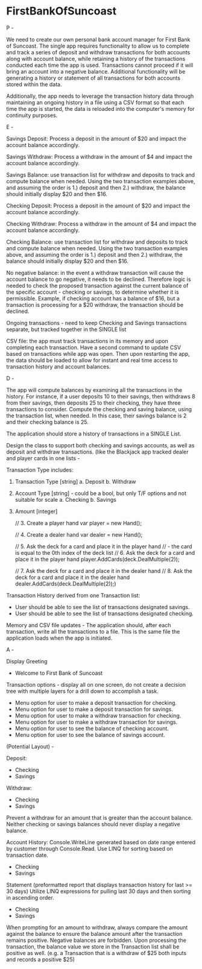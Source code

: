 # FirstBankOfSuncoast

P -

We need to create our own personal bank account manager for First Bank of Suncoast. The single app requires functionality to allow us to complete and track a series of deposit and withdraw transactions for both accounts along with account balance, while retaining a history of the transactions conducted each time the app is used. Transactions cannot proceed if it will bring an account into a negative balance. Additional functionality will be generating a history or statement of all transactions for both accounts stored within the data.

Additionally, the app needs to leverage the transaction history data through maintaining an ongoing history in a file using a CSV format so that each time the app is started, the data is reloaded into the computer's memory for continuity purposes.

E -

Savings Deposit: Process a deposit in the amount of $20 and impact the account balance accordingly.

Savings Withdraw: Process a withdraw in the amount of $4 and impact the account balance accordingly.

Savings Balance: use transaction list for withdraw and deposits to track and compute balance when needed. Using the two transaction examples above, and assuming the order is 1.) deposit and then 2.) withdraw, the balance should initially display $20 and then $16.

Checking Deposit: Process a deposit in the amount of $20 and impact the account balance accordingly.

Checking Withdraw: Process a withdraw in the amount of $4 and impact the account balance accordingly.

Checking Balance: use transaction list for withdraw and deposits to track and compute balance when needed. Using the two transaction examples above, and assuming the order is 1.) deposit and then 2.) withdraw, the balance should initially display $20 and then $16.

No negative balance: in the event a withdraw transaction will cause the account balance to go negative, it needs to be declined. Therefore logic is needed to check the proposed transaction against the current balance of the specific account - checking or savings, to determine whether it is permissible. Example, if checking account has a balance of $16, but a transaction is processing for a $20 withdraw, the transaction should be declined.

Ongoing transactions - need to keep Checking and Savings transactions separate, but tracked together in the SINGLE list <Transaction>

CSV file: the app must track transactions in its memory and upon completing each transaction. Have a second command to update CSV based on transactions while app was open. Then upon restarting the app, the data should be loaded to allow for instant and real time access to transaction history and account balances.

D -

The app will compute balances by examining all the transactions in the history. For instance, if a user deposits 10 to their savings, then withdraws 8 from their savings, then deposits 25 to their checking, they have three transactions to consider. Compute the checking and saving balance, using the transaction list, when needed. In this case, their savings balance is 2 and their checking balance is 25.

The application should store a history of transactions in a SINGLE List<Transaction>.

Design the <Transaction> class to support both checking and savings accounts, as well as deposit and withdraw transactions. (like the Blackjack app tracked dealer and player cards in one lists -

Transaction Type includes:

1. Transaction Type [string]
   a. Deposit
   b. Withdraw

2. Account Type [string] - could be a bool, but only T/F options and not suitable for scale
   a. Checking
   b. Savings

3. Amount [integer]

   // 3. Create a player hand
   var player = new Hand();

   // 4. Create a dealer hand
   var dealer = new Hand();

   // 5. Ask the deck for a card and place it in the player hand
   // - the card is equal to the 0th index of the deck list
   // 6. Ask the deck for a card and place it in the player hand
   player.AddCards(deck.DealMultiple(2));

   // 7. Ask the deck for a card and place it in the dealer hand
   // 8. Ask the deck for a card and place it in the dealer hand
   dealer.AddCards(deck.DealMultiple(2));)

Transaction History derived from one Transaction list:

- User should be able to see the list of transactions designated savings.
- User should be able to see the list of transactions designated checking.

Memory and CSV file updates - The application should, after each transaction, write all the transactions to a file. This is the same file the application loads when the app is initiated.

A -

Display Greeting

- Welcome to First Bank of Suncoast

Transaction options - display all on one screen, do not create a decision tree with multiple layers for a drill down to accomplish a task.

- Menu option for user to make a deposit transaction for checking.
- Menu option for user to make a deposit transaction for savings.
- Menu option for user to make a withdraw transaction for checking.
- Menu option for user to make a withdraw transaction for savings.
- Menu option for user to see the balance of checking account.
- Menu option for user to see the balance of savings account.

(Potential Layout) -

Deposit:

- Checking
- Savings

Withdraw:

- Checking
- Savings

Prevent a withdraw for an amount that is greater than the account balance. Neither checking or savings balances should never display a negative balance.

Account History: Console.WriteLine generated based on date range entered by customer through Console.Read. Use LINQ for sorting based on transaction date.

- Checking
- Savings

Statement (preformatted report that displays transaction history for last >= 30 days) Utilize LINQ expressions for pulling last 30 days and then sorting in ascending order.

- Checking
- Savings

When prompting for an amount to withdraw, always compare the amount against the balance to ensure the balance amount after the transaction remains positive. Negative balances are forbidden. Upon processing the transaction, the balance value we store in the Transaction list shall be positive as well. (e.g. a Transaction that is a withdraw of $25 both inputs and records a positive $25)
